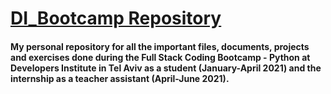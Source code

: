 # [DI_Bootcamp Repository](https://developers.institute/en/)

#### My personal repository for all the important files, documents, projects and exercises done during the Full Stack Coding Bootcamp - Python at Developers Institute in Tel Aviv as a student (January-April 2021) and the internship as a teacher assistant (April-June 2021).
